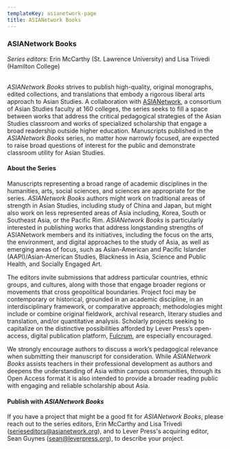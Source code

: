```yaml
---
templateKey: asianetwork-page
title: ASIANetwork Books
---
```

### ASIANetwork Books

*Series editors:* Erin McCarthy (St. Lawrence University) and Lisa Trivedi (Hamilton College)

<br>*ASIANetwork Books* strives to publish high-quality, original monographs, edited collections, and translations that embody a rigorous liberal arts approach to Asian Studies. A collaboration with [ASIANetwork](https://asianetwork.org/), a consortium of Asian Studies faculty at 160 colleges, the series seeks to fill a space between works that address the critical pedagogical strategies of the Asian Studies classroom and works of specialized scholarship that engage a broad readership outside higher education. Manuscripts published in the *ASIANetwork Books* series, no matter how narrowly focused, are expected to raise broad questions of interest for the public and demonstrate classroom utility for Asian Studies.

#### **About the Series**

Manuscripts representing a broad range of academic disciplines in the humanities, arts, social sciences, and sciences are appropriate for the series. *ASIANetwork Books* authors might work on traditional areas of strength in Asian Studies, including study of China and Japan, but might also work on less represented areas of Asia including, Korea, South or Southeast Asia, or the Pacific Rim. *ASIANetwork Books* is particularly interested in publishing works that address longstanding strengths of ASIANetwork members and its initiatives, including the focus on the arts, the environment, and digital approaches to the study of Asia, as well as emerging areas of focus, such as Asian-American and Pacific Islander (AAPI)/Asian-American Studies, Blackness in Asia, Science and Public Health, and Socially Engaged Art.

The editors invite submissions that address particular countries, ethnic groups, and cultures, along with those that engage broader regions or movements that cross geopolitical boundaries. Project foci may be contemporary or historical, grounded in an academic discipline, in an interdisciplinary framework, or comparative approach; methodologies might include or combine original fieldwork, archival research, literary studies and translation, and/or quantitative analysis. Scholarly projects seeking to capitalize on the distinctive possibilities afforded by Lever Press’s open-access, digital publication platform, [Fulcrum](https://www.charleston-hub.com/2022/05/fulcrum-presents-the-next-big-thing-in-scholarly-communications-the-book/), are especially encouraged.

We strongly encourage authors to discuss a work’s pedagogical relevance when submitting their manuscript for consideration. While *ASIANetwork Books* assists teachers in their professional development as authors and deepens the understanding of Asia within campus communities, through its Open Access format it is also intended to provide a broader reading public with engaging and reliable scholarship about Asia.

#### **Publish with *ASIANetwork Books***

If you have a project that might be a good fit for *ASIANetwork Books*, please reach out to the series editors, Erin McCarthy and Lisa Trivedi ([serieseditors@asianetwork.org](mailto:serieseditors@asianetwork.org)), and to Lever Press's acquiring editor, Sean Guynes (sean@leverpress.org), to describe your project.